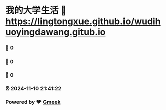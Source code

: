 # 我的大学生活 :link: https://lingtongxue.github.io/wudihuoyingdawang.gitub.io 
### :page_facing_up: [0](https://lingtongxue.github.io/wudihuoyingdawang.gitub.io/tag.html) 
### :speech_balloon: 0 
### :hibiscus: 0 
### :alarm_clock: 2024-11-10 21:41:22 
### Powered by :heart: [Gmeek](https://github.com/Meekdai/Gmeek)
